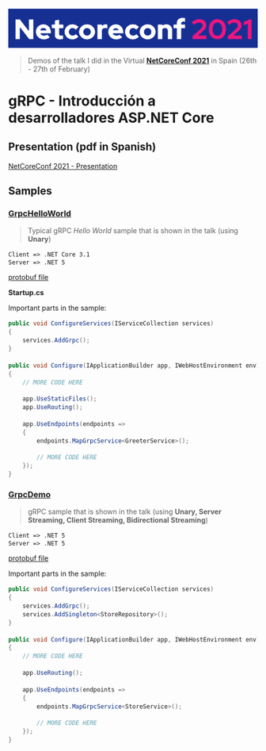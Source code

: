 ![Logo](resources/images/logo.png)

> Demos of the talk I did in the Virtual **[NetCoreConf 2021](https://netcoreconf.com/)** in Spain (26th - 27th of February)


# **gRPC - Introducción a desarrolladores ASP.NET Core**

## **Presentation (pdf in Spanish)**

[NetCoreConf 2021 - Presentation](presentation.pdf)

## **Samples**

### **[GrpcHelloWorld](src/GrpcHelloWorld)**
 
> Typical gRPC *Hello World* sample that is shown in the talk (using **Unary**)
```
Client => .NET Core 3.1
Server => .NET 5
```

[protobuf file](src/GrpcHelloWorld/GrpcHelloWorldService/Protos/greet.proto)

**Startup.cs**

Important parts in the sample:

```csharp
public void ConfigureServices(IServiceCollection services)
{
    services.AddGrpc();
}

public void Configure(IApplicationBuilder app, IWebHostEnvironment env)
{
    // MORE CODE HERE

    app.UseStaticFiles();
    app.UseRouting();

    app.UseEndpoints(endpoints =>
    {
        endpoints.MapGrpcService<GreeterService>();

        // MORE CODE HERE
    });
}
```


### **[GrpcDemo](src/GrpcDemo)**
> gRPC sample that is shown in the talk (using **Unary, Server Streaming, Client Streaming, Bidirectional Streaming**)
```
Client => .NET 5
Server => .NET 5
```

[protobuf file](src/GrpcDemo/GrpcDemoService/Protos/store.proto)

Important parts in the sample:

```csharp
public void ConfigureServices(IServiceCollection services)
{
    services.AddGrpc();
    services.AddSingleton<StoreRepository>();
}

public void Configure(IApplicationBuilder app, IWebHostEnvironment env)
{
    // MORE CODE HERE

    app.UseRouting();

    app.UseEndpoints(endpoints =>
    {
        endpoints.MapGrpcService<StoreService>();

        // MORE CODE HERE
    });
}
```
